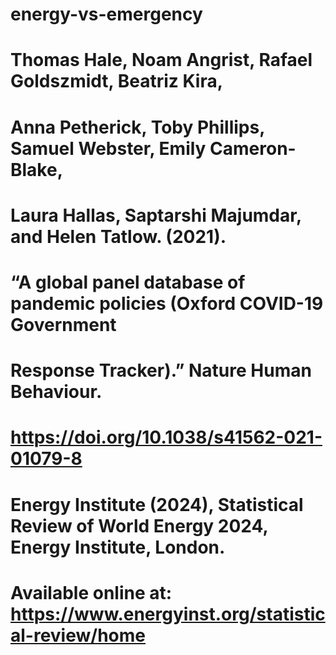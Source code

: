 # energy-vs-emergency

# Thomas Hale, Noam Angrist, Rafael Goldszmidt, Beatriz Kira,
# Anna Petherick, Toby Phillips, Samuel Webster, Emily Cameron-Blake,
# Laura Hallas, Saptarshi Majumdar, and Helen Tatlow. (2021).
# “A global panel database of pandemic policies (Oxford COVID-19 Government 
# Response Tracker).” Nature Human Behaviour.
# https://doi.org/10.1038/s41562-021-01079-8

# Energy Institute (2024), Statistical Review of World Energy 2024, Energy Institute, London.
# Available online at: https://www.energyinst.org/statistical-review/home